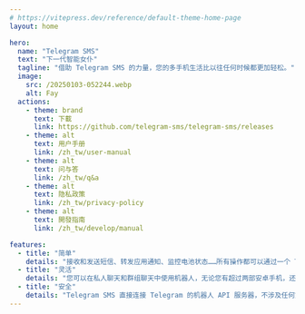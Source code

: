 ```yaml
---
# https://vitepress.dev/reference/default-theme-home-page
layout: home

hero:
  name: "Telegram SMS"
  text: "下一代智能女仆"
  tagline: "借助 Telegram SMS 的力量，您的多手机生活比以往任何时候都更加轻松。"
  image:
    src: /20250103-052244.webp
    alt: Fay
  actions:
    - theme: brand
      text: 下載
      link: https://github.com/telegram-sms/telegram-sms/releases
    - theme: alt
      text: 用户手册
      link: /zh_tw/user-manual
    - theme: alt
      text: 问与答
      link: /zh_tw/q&a
    - theme: alt
      text: 隐私政策
      link: /zh_tw/privacy-policy
    - theme: alt
      text: 開發指南
      link: /zh_tw/develop/manual

features:
  - title: "简单"
    details: "接收和发送短信、转发应用通知、监控电池状态……所有操作都可以通过一个 Telegram 机器人完成。"
  - title: "灵活"
    details: "您可以在私人聊天和群组聊天中使用机器人，无论您有超过两部安卓手机，还是与其他人共享机器人，都能轻松应对。"
  - title: "安全"
    details: "Telegram SMS 直接连接 Telegram 的机器人 API 服务器，不涉及任何第三方服务。"
---
```


